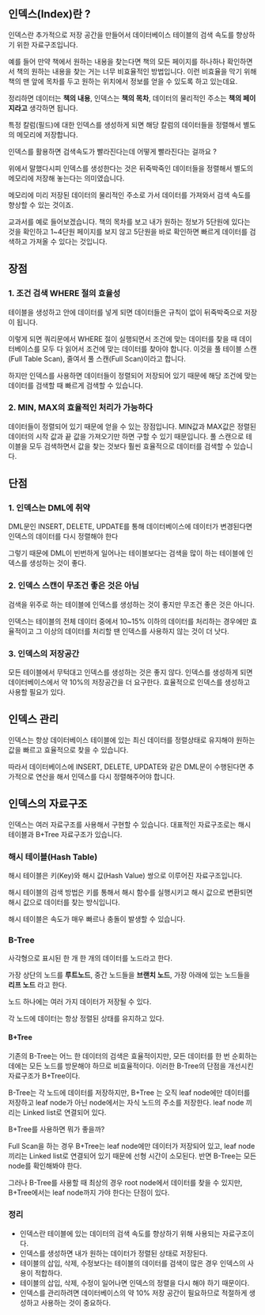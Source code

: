 
## 인덱스(Index)란 ?

인덱스란 추가적으로 저장 공간을 만들어서 데이터베이스 테이블의 검색 속도를 향상하기 위한 자료구조입니다.

예를 들어 만약 책에서 원하는 내용을 찾는다면 책의 모든 페이지를 하나하나 확인하면서 책의 원하는 내용을 찾는 거는 너무 비효율적인 방법입니다. 이런 비효율을 막기 위해 책의 맨 앞에 목차를 두고 원하는 위치에서 정보를 얻을 수 있도록 하고 있는데요.

정리하면 데이터는 **책의 내용**, 인덱스는 **책의 목차**, 데이터의 물리적인 주소는 **책의 페이지라고** 생각하면 됩니다.

특정 칼럼(필드)에 대한 인덱스를 생성하게 되면 해당 칼럼의 데이터들을 정렬해서 별도의 메모리에 저장합니다.

인덱스를 활용하면 검색속도가 빨라진다는데 어떻게 빨라진다는 걸까요 ?

위에서 말했다시피 인덱스를 생성한다는 것은 뒤죽박죽인 데이터들을 정렬해서 별도의 메모리에 저장해 놓는다는 의미였습니다.

메모리에 미리 저장된 데이터의 물리적인 주소로 가서 데이터를 가져와서 검색 속도를 향상할 수 있는 것이죠.

교과서를 예로 들어보겠습니다. 책의 목차를 보고 내가 원하는 정보가 5단원에 있다는 것을 확인하고 1~4단원 페이지를 보지 않고 5단원을 바로 확인하면 빠르게 데이터를 검색하고 가져올 수 있다는 것입니다. 

## 장점

### 1\. 조건 검색 WHERE 절의 효율성

테이블을 생성하고 안에 데이터를 넣게 되면 데이터들은 규칙이 없이 뒤죽박죽으로 저장이 됩니다.

이렇게 되면 쿼리문에서 WHERE 절이 실행되면서 조건에 맞는 데이터를 찾을 때 데이터베이스를 모두 다 읽어서 조건에 맞는 데이터를 찾아야 합니다. 이것을 풀 테이블 스캔 (Full Table Scan), 줄여서 풀 스캔(Full Scan)이라고 합니다.

하지만 인덱스를 사용하면 데이터들이 정렬되어 저장되어 있기 때문에 해당 조건에 맞는 데이터를 검색할 때 빠르게 검색할 수 있습니다.

### 2\. MIN, MAX의 효율적인 처리가 가능하다

데이터들이 정렬되어 있기 때문에 얻을 수 있는 장점입니다. MIN값과 MAX값은 정렬된 데이터의 시작 값과 끝 값을 가져오기만 하면 구할 수 있기 때문입니다. 풀 스캔으로 테이블을 모두 검색하면서 값을 찾는 것보다 훨씬 효율적으로 데이터를 검색할 수 있습니다.

## 단점

### 1\. 인덱스는 DML에 취약

DML문인 INSERT, DELETE, UPDATE를 통해 데이터베이스에 데이터가 변경된다면 인덱스의 데이터를 다시 정렬해야 한다

그렇기 때문에 DML이 빈번하게 일어나는 테이블보다는 검색을 많이 하는 테이블에 인덱스를 생성하는 것이 좋다.

### 2\. 인덱스 스캔이 무조건 좋은 것은 아님

검색을 위주로 하는 테이블에 인덱스를 생성하는 것이 좋지만 무조건 좋은 것은 아니다.

인덱스는 테이블의 전체 데이터 중에서 10~15% 이하의 데이터를 처리하는 경우에만 효율적이고 그 이상의 데이터를 처리할 땐 인덱스를 사용하지 않는 것이 더 낫다.

### 3\. 인덱스의 저장공간

모든 테이블에서 무턱대고 인덱스를 생성하는 것은 좋지 않다. 인덱스를 생성하게 되면 데이터베이스에서 약 10%의 저장공간을 더 요구한다. 효율적으로 인덱스를 생성하고 사용할 필요가 있다.

## 인덱스 관리

인덱스는 항상 데이터베이스 테이블에 있는 최신 데이터를 정렬상태로 유지해야 원하는 값을 빠르고 효율적으로 찾을 수 있습니다.

따라서 데이터베이스에 INSERT, DELETE, UPDATE와 같은 DML문이 수행된다면 추가적으로 연산을 해서 인덱스를 다시 정렬해주어야 합니다.

## 인덱스의 자료구조

인덱스는 여러 자료구조를 사용해서 구현할 수 있습니다. 대표적인 자료구조로는 해시 테이블과 B+Tree 자료구조가 있습니다.

### 해시 테이블(Hash Table)

해시 테이블은 키(Key)와 해시 값(Hash Value) 쌍으로 이루어진 자료구조입니다. 

해시 테이블의 검색 방법은 키를 통해서 해시 함수를 실행시키고 해시 값으로 변환되면 해시 값으로 데이터를 찾는 방식입니다.

해시 테이블은 속도가 매우 빠르나 충돌이 발생할 수 있습니다.

### B-Tree

사각형으로 표시된 한 개 한 개의 데이터를 노드라고 한다.

가장 상단의 노드를 **루트노드**, 중간 노드들을 **브랜치 노드**, 가장 아래에 있는 노드들을 **리프 노드** 라고 한다.

노드 하나에는 여러 가지 데이터가 저장될 수 있다.

각 노드에 데이터는 항상 정렬된 상태를 유지하고 있다.

#### B+Tree

기존의 B-Tree는 어느 한 데이터의 검색은 효율적이지만, 모든 데이터를 한 번 순회하는 데에는 모든 노드를 방문해야 하므로 비효율적이다. 이러한 B-Tree의 단점을 개선시킨 자료구조가 B+Tree이다.

B-Tree는 각 노드에 데이터를 저장하지만, B+Tree 는 오직 leaf node에만 데이터를 저장하고 leaf node가 아닌 node에서는 자식 노드의 주소를 저장한다. leaf node 끼리는 Linked list로 연결되어 있다.


B+Tree를 사용하면 뭐가 좋을까?

Full Scan을 하는 경우 B+Tree는 leaf node에만 데이터가 저장되어 있고, leaf node끼리는 Linked list로 연결되어 있기 때문에 선형 시간이 소모된다. 반면 B-Tree는 모든 node를 확인해봐야 한다.

그러나 B-Tree를 사용할 때 최상의 경우 root node에서 데이터를 찾을 수 있지만, B+Tree에서는 leaf node까지 가야 한다는 단점이 있다.

### 정리

-   인덱스란 테이블에 있는 데이터의 검색 속도를 향상하기 위해 사용되는 자료구조이다.
-   인덱스를 생성하면 내가 원하는 데이터가 정렬된 상태로 저장된다.
-   테이블의 삽입, 삭제, 수정보다는 테이블의 데이터를 검색이 많은 경우 인덱스의 사용이 적합하다.
-   테이블의 삽입, 삭제, 수정이 일어나면 인덱스의 정렬을 다시 해야 하기 때문이다.
-   인덱스를 관리하려면 데이터베이스의 약 10% 저장 공간이 필요하므로 적절하게 생성하고 사용하는 것이 중요하다.